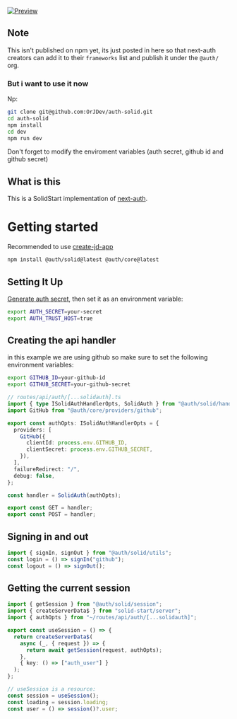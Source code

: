 [![Preview](https://user-images.githubusercontent.com/91349014/208177929-07b93c18-b200-4bf9-8b69-008f0439c7b6.png)](https://user-images.githubusercontent.com/91349014/208177946-f24b8797-e9c5-42c3-bc2f-02770734b18f.mp4)

## Note

This isn't published on npm yet, its just posted in here so that next-auth creators can add it to their `frameworks` list and publish it under the `@auth/` org.

### But i want to use it now

Np:

```bash
git clone git@github.com:OrJDev/auth-solid.git
cd auth-solid
npm install
cd dev
npm run dev
```

Don't forget to modify the enviroment variables (auth secret, github id and github secret)

## What is this

This is a SolidStart implementation of [next-auth](https://next-auth.js.org/).

# Getting started

Recommended to use [create-jd-app](https://github.com/OrJDev/create-jd-app)

```bash
npm install @auth/solid@latest @auth/core@latest
```

## Setting It Up

[Generate auth secret](https://generate-secret.vercel.app/32), then set it as an environment variable:

```bash
export AUTH_SECRET=your-secret
export AUTH_TRUST_HOST=true
```

## Creating the api handler

in this example we are using github so make sure to set the following environment variables:

```bash
export GITHUB_ID=your-github-id
export GITHUB_SECRET=your-github-secret
```

```ts
// routes/api/auth/[...solidauth].ts
import { type ISolidAuthHandlerOpts, SolidAuth } from "@auth/solid/handler";
import GitHub from "@auth/core/providers/github";

export const authOpts: ISolidAuthHandlerOpts = {
  providers: [
    GitHub({
      clientId: process.env.GITHUB_ID,
      clientSecret: process.env.GITHUB_SECRET,
    }),
  ],
  failureRedirect: "/",
  debug: false,
};

const handler = SolidAuth(authOpts);

export const GET = handler;
export const POST = handler;
```

## Signing in and out

```ts
import { signIn, signOut } from "@auth/solid/utils";
const login = () => signIn("github");
const logout = () => signOut();
```

## Getting the current session

```ts
import { getSession } from "@auth/solid/session";
import { createServerData$ } from "solid-start/server";
import { authOpts } from "~/routes/api/auth/[...solidauth]";

export const useSession = () => {
  return createServerData$(
    async (_, { request }) => {
      return await getSession(request, authOpts);
    },
    { key: () => ["auth_user"] }
  );
};

// useSession is a resource:
const session = useSession();
const loading = session.loading;
const user = () => session()?.user;
```
